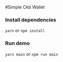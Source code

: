 #Simple Ckb Wallet

### Install dependencies

`yarn` or `npm install`

### Run demo

`yarn main` or `npm run main`